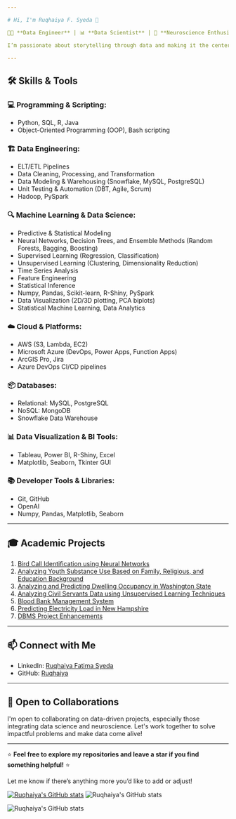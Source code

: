 ```yaml
---

# Hi, I'm Ruqhaiya F. Syeda 👋

👩‍💻 **Data Engineer** | 📊 **Data Scientist** | 🧠 **Neuroscience Enthusiast**

I’m passionate about storytelling through data and making it the center of decision-making. With 2 years of experience as a Data Engineer and a strong background in Data Science, I have honed skills in data engineering, machine learning, and neuroscience research. Currently, I’m pursuing a Master’s in Data Science and working as a Graduate Research Assistant on projects that combine my love for technology and curiosity about the brain.

---
```


## 🛠️ Skills & Tools

### 💻 Programming & Scripting:
- Python, SQL, R, Java
- Object-Oriented Programming (OOP), Bash scripting

### 🏗️ Data Engineering:
- ELT/ETL Pipelines
- Data Cleaning, Processing, and Transformation
- Data Modeling & Warehousing (Snowflake, MySQL, PostgreSQL)
- Unit Testing & Automation (DBT, Agile, Scrum)
- Hadoop, PySpark

### 🔍 Machine Learning & Data Science:
- Predictive & Statistical Modeling
- Neural Networks, Decision Trees, and Ensemble Methods (Random Forests, Bagging, Boosting)
- Supervised Learning (Regression, Classification)
- Unsupervised Learning (Clustering, Dimensionality Reduction)
- Time Series Analysis
- Feature Engineering
- Statistical Inference
- Numpy, Pandas, Scikit-learn, R-Shiny, PySpark
- Data Visualization (2D/3D plotting, PCA biplots)
- Statistical Machine Learning, Data Analytics

### ☁️ Cloud & Platforms:
- AWS (S3, Lambda, EC2)
- Microsoft Azure (DevOps, Power Apps, Function Apps)
- ArcGIS Pro, Jira
- Azure DevOps CI/CD pipelines

### 📦 Databases:
- Relational: MySQL, PostgreSQL
- NoSQL: MongoDB
- Snowflake Data Warehouse

### 📊 Data Visualization & BI Tools:
- Tableau, Power BI, R-Shiny, Excel
- Matplotlib, Seaborn, Tkinter GUI

### 📚 Developer Tools & Libraries:
- Git, GitHub
- OpenAI
- Numpy, Pandas, Matplotlib, Seaborn

---

## 🎓 Academic Projects
1. [Bird Call Identification using Neural Networks](https://github.com/Ruqhaiya/Bird-call-Identification-using-Neural-Networks)
2. [Analyzing Youth Substance Use Based on Family, Religious, and Education Background](https://github.com/Ruqhaiya/Analyzing-Youth-Substance-Use-Based-on-Family-Religious-and-Education-background)
3. [Analyzing and Predicting Dwelling Occupancy in Washington State](https://github.com/Ruqhaiya/Analyzing-and-Predicting-Dwelling-Occupancy-in-Washington-State)
4. [Analyzing Civil Servants Data using Unsupervised Learning Techniques](https://github.com/Ruqhaiya/Analyzing-Civil-Servants-data-using-Unsupervised-Learning-techniques)
5. [Blood Bank Management System](https://github.com/Ruqhaiya/Blood-Bank-Management-System)
6. [Predicting Electricity Load in New Hampshire](https://github.com/Ruqhaiya/Predicting-Electricity-Load-in-New-Hampshire)
7. [DBMS Project Enhancements](https://github.com/Ruqhaiya/Dbms-Project-Enhancements)

---

## 📫 Connect with Me

- LinkedIn: [Ruqhaiya Fatima Syeda](https://www.linkedin.com/in/ruqhaiya-f-703425174/)
- GitHub: [Ruqhaiya](https://github.com/Ruqhaiya)

---

## 🎯 Open to Collaborations

I'm open to collaborating on data-driven projects, especially those integrating data science and neuroscience. Let's work together to solve impactful problems and make data come alive!

---

⭐ **Feel free to explore my repositories and leave a star if you find something helpful!** ⭐

Let me know if there’s anything more you’d like to add or adjust!

[![Ruqhaiya's GitHub stats](https://github-readme-stats.vercel.app/api?username=Ruqhaiya)](https://github.com/anuraghazra/github-readme-stats)
![Ruqhaiya's GitHub stats](https://github-readme-stats.vercel.app/api?username=Ruqhaiya&show_icons=true&theme=radical)

![Ruqhaiya's GitHub stats](https://github-readme-stats.vercel.app/api?username=Ruqhaiya&show_icons=true&theme=transparent)
